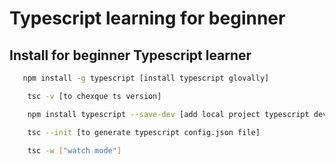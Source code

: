 # Typescript learning for beginner


## Install for beginner Typescript learner

```bash
   npm install -g typescript [install typescript glovally]

    tsc -v [to chexque ts version]

    npm install typescript --save-dev [add local project typescript dev dependency]

    tsc --init [to generate typescript config.json file]

    tsc -w ["watch mode"]
```
    
